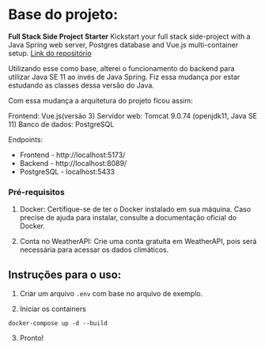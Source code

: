 
# Base do projeto:

**Full Stack Side Project Starter**
Kickstart your full stack side-project with a Java Spring web server, Postgres database and Vue.js multi-container setup.
[Link do repositório](https://github.com/sxflynn/sideprojectstarter)

Utilizando esse como base, alterei o funcionamento do backend para utilizar Java SE 11 ao invés de Java Spring. Fiz essa mudança por estar estudando as classes dessa versão do Java.

Com essa mudança a arquitetura do projeto ficou assim:

Frontend: Vue.js(versão 3)
Servidor web: Tomcat 9.0.74 (openjdk11, Java SE 11) 
Banco de dados: PostgreSQL

Endpoints:
- Frontend - http://localhost:5173/
- Backend - http://localhost:8089/
- PostgreSQL - localhost:5433

### Pré-requisitos
1. Docker: Certifique-se de ter o Docker instalado em sua máquina.
Caso precise de ajuda para instalar, consulte a documentação oficial do Docker.

2. Conta no WeatherAPI: Crie uma conta gratuita em WeatherAPI, pois será necessária para acessar os dados climáticos.

## Instruções para o uso:

1. Criar um arquivo `.env` com base no arquivo de exemplo.

2. Iniciar os containers
  ```
  docker-compose up -d --build
  ```

3. Pronto!


